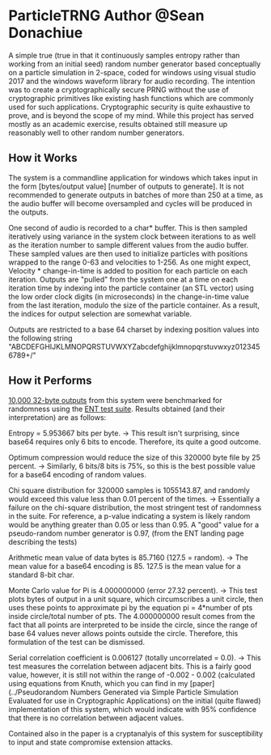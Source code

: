 # ParticleTRNG Author @Sean Donachiue
A simple true (true in that it continuously samples entropy rather than working from an initial seed) random number generator based conceptually on a particle simulation in 2-space, coded for windows using visual studio 2017 and the windows waveform library for audio recording. The intention was to create a cryptographically secure PRNG without the use of cryptographic primitives like existing hash functions which are commonly used for such applications. Cryptographic security is quite exhaustive to prove, and is beyond the scope of my mind. While this project has served mostly as an academic exercise, results obtained still measure up reasonably well to other random number generators.

## How it Works

The system is a commandline application for windows which takes input in the form [bytes/output value] [number of outputs to generate]. It is not recommended to generate outputs in batches of more than 250 at a time, as the audio buffer will become oversampled and cycles will be produced in the outputs.

One second of audio is recorded to a char* buffer. This is then sampled iteratively using variance in the system clock between iterations to as well as the iteration number to sample different values from the audio buffer. These sampled values are then used to initialize particles with positions wrapped to the range 0-63 and velocities to 1-256. As one might expect, Velocity * change-in-time is added to position for each particle on each iteration. Outputs are "pulled" from the system one at a time on each iteration time by indexing into the particle container (an STL vector) using the low order clock digits (in microseconds) in the change-in-time value from the last iteration, modulo the size of the particle container. As a result, the indices for output selection are somewhat variable.

Outputs are restricted to a base 64 charset by indexing position values into the following string 
"ABCDEFGHIJKLMNOPQRSTUVWXYZabcdefghijklmnopqrstuvwxyz0123456789+/"

## How it Performs

[10,000 32-byte outputs](../testOutputs.txt) from this system were benchmarked for randomness using the [ENT test suite](http://www.fourmilab.ch/random/). Results obtained (and their interpretation) are as follows:

Entropy = 5.953667 bits per byte. -> This result isn't surprising, since base64 requires only 6 bits to encode. Therefore, its quite a good outcome.

Optimum compression would reduce the size of this 320000 byte file by 25 percent. -> Similarly, 6 bits/8 bits is 75%, so this is the best possible value for a base64 encoding of random values.

Chi square distribution for 320000 samples is 1055143.87, and randomly would exceed this value less than 0.01 percent of the times. -> Essentially a failure on the chi-square distribution, the most stringent test of randomness in the suite. For reference, a p-value indicating a system is likely random would be anything greater than 0.05 or less than 0.95. A "good" value for a pseudo-random number generator is 0.97, (from the ENT landing page describing the tests)

Arithmetic mean value of data bytes is 85.7160 (127.5 = random). -> The mean value for a base64 encoding is 85. 127.5 is the mean value for a standard 8-bit char.

Monte Carlo value for Pi is 4.000000000 (error 27.32 percent). -> This test plots bytes of output in a unit square, which circumscribes a unit circle, then uses these points to approximate pi by the equation pi = 4*number of pts inside circle/total number of pts. The 4.000000000 result comes from the fact that all points are interpreted to be inside the circle, since the range of base 64 values never allows points outside the circle. Therefore, this formulation of the test can be dismissed.

Serial correlation coefficient is 0.006127 (totally uncorrelated = 0.0). -> This test measures the correlation between adjacent bits. This is a fairly good value, however, it is still not within the range of -0.002 - 0.002 (calculated using equations from Knuth, which you can find in my [paper](../Pseudorandom Numbers Generated via Simple Particle Simulation Evaluated for use in Cryptographic Applications) on the initial (quite flawed) implementation of this system, which would indicate with 95% confidence that there is no correlation between adjacent values.

Contained also in the paper is a cryptanalyis of this system for susceptibility to input and state compromise extension attacks. 
